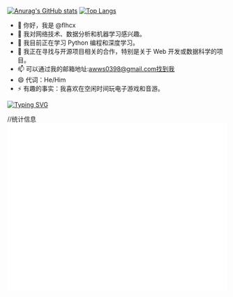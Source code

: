 
[![Anurag's GitHub stats](https://github-readme-stats.vercel.app/api?username=flhcx&show_icons=true&theme=radical)](https://github.com/anuraghazra/github-readme-stats)
[![Top Langs](https://github-readme-stats.vercel.app/api/top-langs/?username=flhcx&layout=compact)](https://github.com/anuraghazra/github-readme-stats)
- 👋 你好，我是 @flhcx
- 👀 我对网络技术、数据分析和机器学习感兴趣。
- 🌱 我目前正在学习 Python 编程和深度学习。
- 💞️ 我正在寻找与开源项目相关的合作，特别是关于 Web 开发或数据科学的项目。
- 📫 可以通过我的邮箱地址:awws0398@gmail.com找到我
- 😄 代词：He/Him
- ⚡ 有趣的事实：我喜欢在空闲时间玩电子游戏和音游。

[![Typing SVG](https://readme-typing-svg.demolab.com?font=ZCOOL+KuaiLe&pause=1000&color=F72241&width=435&lines=%E8%A7%86%E5%A5%B8%E4%BD%A0%E3%80%82%E3%80%82%E3%80%82%E3%80%82%E3%80%82%E4%BD%A0%E5%9C%A8%E5%93%AA%E9%87%8C%E3%80%82%E3%80%82%E3%80%82%E3%80%82;%E5%BF%AB%E5%9B%9E%E6%9D%A5%E3%80%82%E3%80%82%E3%80%82%E3%80%82)](https://git.io/typing-svg)

//统计信息
![Metrics](/github-metrics.svg)
